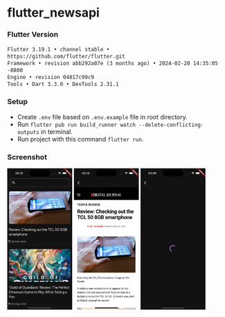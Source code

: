 # flutter_newsapi


### Flutter Version
```
Flutter 3.19.1 • channel stable • https://github.com/flutter/flutter.git
Framework • revision abb292a07e (3 months ago) • 2024-02-20 14:35:05 -0800
Engine • revision 04817c99c9
Tools • Dart 3.3.0 • DevTools 2.31.1
```

### Setup
- Create `.env` file based on `.env.example` file in root directory.
- Run `flutter pub run build_runner watch --delete-conflicting-outputs` in terminal.
- Run project with this command `flutter run`.


### Screenshot
[<img src="screenshoot/1.png" width="150" />](./screenshoot/1.png)
[<img src="screenshoot/2.png" width="150" />](./screenshoot/2.png)
[<img src="screenshoot/3.png" width="150" />](./screenshoot/3.png)

